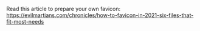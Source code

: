 Read this article to prepare your own favicon: https://evilmartians.com/chronicles/how-to-favicon-in-2021-six-files-that-fit-most-needs
